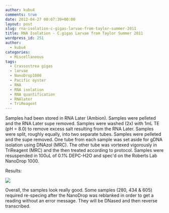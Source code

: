 ```yaml
---
author: kubu4
comments: true
date: 2012-04-27 00:07:39+00:00
layout: post
slug: rna-isolation-c-gigas-larvae-from-taylor-summer-2011
title: RNA Isolation - C.gigas Larvae from Taylor Summer 2011
wordpress_id: 251
author:
  - kubu4
categories:
  - Miscellaneous
tags:
  - Crassostrea gigas
  - larvae
  - NanoDrop1000
  - Pacific oyster
  - RNA
  - RNA isolation
  - RNA quantification
  - RNAlater
  - TriReagent
---
```


Samples had been stored in RNA Later (Ambion). Samples were pelleted and the RNA Later supe removed. Samples were washed (2x) with 1mL TE (pH = 8.0) to remove excess salt resulting from the RNA Later. Samples were split, roughly equally, into two separate tubes. Samples were pelleted and the supe removed. One tube from each sample was set aside for gDNA isolation using DNAzol (MRC). The other tube was vortexed vigorously in TriReagent (MRC) and the then treated according to protocol. Samples were resuspended in 100uL of 0.1% DEPC-H2O and spec'd on the Roberts Lab NanoDrop 1000.

Results:

![](https://eagle.fish.washington.edu/Arabidopsis/RNA%20Spec%20Readings/20120426%20RNA%20ODs-01.JPG)

Overall, the samples look really good. Some samples (280, 434 & 605) required re-specing after the NanoDrop was reblanked in order to get a reading without an error message. They will be DNased and then reverse transcribed.
